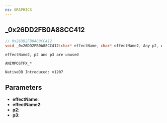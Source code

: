 ```yaml
---
ns: GRAPHICS
---
```

## _0x26DD2FB0A88CC412

```c
// 0x26DD2FB0A88CC412
void _0x26DD2FB0A88CC412(char* effectName, char* effectName2, Any p2, Any p3);
```

```
effectName2, p2 and p3 are unused

ANIMPOSTFX_*

NativeDB Introduced: v1207
```

## Parameters
* **effectName**:
* **effectName2**:
* **p2**:
* **p3**:
